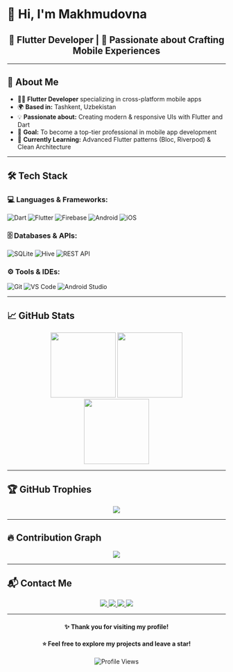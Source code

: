 # 👋 Hi, I'm Makhmudovna

<div align="center">
  <h2>📱 Flutter Developer | 💙 Passionate about Crafting Mobile Experiences</h2>
</div>

---

## 🚀 About Me

- 👩‍💻 **Flutter Developer** specializing in cross-platform mobile apps
- 🌍 **Based in:** Tashkent, Uzbekistan  
- 💡 **Passionate about:** Creating modern & responsive UIs with Flutter and Dart
- 🎯 **Goal:** To become a top-tier professional in mobile app development
- 📘 **Currently Learning:** Advanced Flutter patterns (Bloc, Riverpod) & Clean Architecture

---

## 🛠 Tech Stack

### 💻 Languages & Frameworks:
![Dart](https://img.shields.io/badge/Dart-0175C2?style=for-the-badge&logo=dart&logoColor=white)
![Flutter](https://img.shields.io/badge/Flutter-02569B?style=for-the-badge&logo=flutter&logoColor=white)
![Firebase](https://img.shields.io/badge/Firebase-FFCA28?style=for-the-badge&logo=firebase&logoColor=black)
![Android](https://img.shields.io/badge/Android-3DDC84?style=for-the-badge&logo=android&logoColor=white)
![iOS](https://img.shields.io/badge/iOS-000000?style=for-the-badge&logo=ios&logoColor=white)

### 🗄️ Databases & APIs:
![SQLite](https://img.shields.io/badge/SQLite-003B57?style=for-the-badge&logo=sqlite&logoColor=white)
![Hive](https://img.shields.io/badge/Hive-FDD835?style=for-the-badge&logo=hive&logoColor=black)
![REST API](https://img.shields.io/badge/REST%20API-25D366?style=for-the-badge&logo=rest&logoColor=white)

### ⚙️ Tools & IDEs:
![Git](https://img.shields.io/badge/Git-F05032?style=for-the-badge&logo=git&logoColor=white)
![VS Code](https://img.shields.io/badge/VS%20Code-007ACC?style=for-the-badge&logo=visual-studio-code&logoColor=white)
![Android Studio](https://img.shields.io/badge/Android%20Studio-3DDC84?style=for-the-badge&logo=android-studio&logoColor=white)

---

## 📈 GitHub Stats

<div align="center">
  <img src="https://github-readme-stats.vercel.app/api?username=karshimboyev&show_icons=true&theme=radical&hide_border=true" height="150" />
  <img src="https://github-readme-streak-stats.herokuapp.com/?user=karshimboyev&theme=radical&hide_border=true" height="150" />
</div>

<div align="center">
  <img src="https://github-readme-stats.vercel.app/api/top-langs/?username=karshimboyev&layout=compact&theme=radical&hide_border=true" height="150" />
</div>

---

## 🏆 GitHub Trophies

<div align="center">
  <img src="https://github-profile-trophy.vercel.app/?username=karshimboyev&theme=gruvbox&no-frame=true&column=7" />
</div>

---

## 🔥 Contribution Graph

<div align="center">
  <img src="https://github-readme-activity-graph.vercel.app/graph?username=karshimboyev&theme=github-dark&hide_border=true" />
</div>

---

## 📬 Contact Me

<div align="center">
  <a href="https://t.me/Makhmudovvvvna">
    <img src="https://img.shields.io/badge/Telegram-2CA5E0?style=for-the-badge&logo=telegram&logoColor=white" />
  </a>
  <a href="https://linkedin.com/in/yourusername">
    <img src="https://img.shields.io/badge/LinkedIn-0077B5?style=for-the-badge&logo=linkedin&logoColor=white" />
  </a>
  <a href="mailto:ibragimovaogiljon95@gmail.com">
    <img src="https://img.shields.io/badge/Gmail-D14836?style=for-the-badge&logo=gmail&logoColor=white" />
  </a>
  <a href="https://github.com/makhmudovna">
    <img src="https://img.shields.io/badge/GitHub-000000?style=for-the-badge&logo=github&logoColor=white" />
  </a>
</div>

---

<div align="center">
  <h4>✨ Thank you for visiting my profile!</h4>
  <h4>⭐ Feel free to explore my projects and leave a star!</h4>
</div>

<div align="center">
  <img src="https://komarev.com/ghpvc/?username=karshimboyev&color=blue&style=for-the-badge" alt="Profile Views" />
</div>
